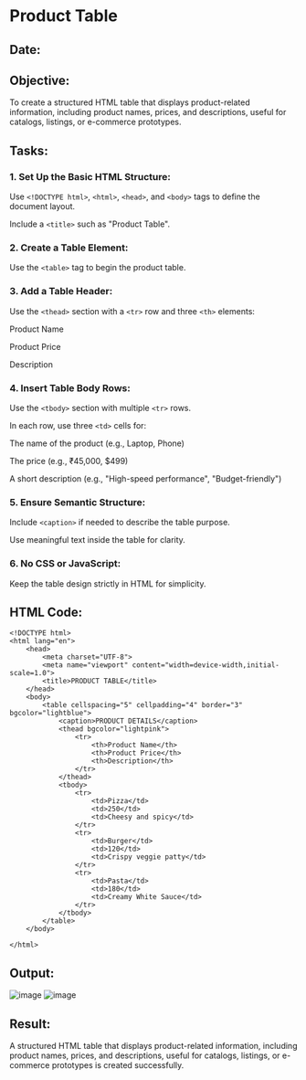 # Product Table
## Date:
## Objective:

To create a structured HTML table that displays product-related information, including product names, prices, and descriptions, useful for catalogs, listings, or e-commerce prototypes.

## Tasks:

### 1. Set Up the Basic HTML Structure:

Use ```<!DOCTYPE html>```, ```<html>```, ```<head>```, and ```<body>``` tags to define the document layout.

Include a ```<title>``` such as "Product Table".

### 2. Create a Table Element:

Use the ```<table>``` tag to begin the product table.

### 3. Add a Table Header:

Use the ```<thead>``` section with a ```<tr>``` row and three ```<th>``` elements:

Product Name

Product Price

Description

### 4. Insert Table Body Rows:

Use the ```<tbody>``` section with multiple ```<tr>``` rows.

In each row, use three ```<td>``` cells for:

The name of the product (e.g., Laptop, Phone)

The price (e.g., ₹45,000, $499)

A short description (e.g., "High-speed performance", "Budget-friendly")

### 5. Ensure Semantic Structure:

Include ```<caption>``` if needed to describe the table purpose.

Use meaningful text inside the table for clarity.

### 6. No CSS or JavaScript:

Keep the table design strictly in HTML for simplicity.
## HTML Code:
```
<!DOCTYPE html>
<html lang="en">
    <head>
        <meta charset="UTF-8">
        <meta name="viewport" content="width=device-width,initial-scale=1.0">
        <title>PRODUCT TABLE</title>
    </head>
    <body>
        <table cellspacing="5" cellpadding="4" border="3" bgcolor="lightblue">
            <caption>PRODUCT DETAILS</caption>
            <thead bgcolor="lightpink">
                <tr>
                    <th>Product Name</th>
                    <th>Product Price</th>
                    <th>Description</th>
                </tr>
            </thead>
            <tbody>
                <tr>
                    <td>Pizza</td>
                    <td>250</td>
                    <td>Cheesy and spicy</td>
                </tr>
                <tr>
                    <td>Burger</td>
                    <td>120</td>
                    <td>Crispy veggie patty</td>
                </tr>
                <tr>
                    <td>Pasta</td>
                    <td>180</td>
                    <td>Creamy White Sauce</td>
                </tr>
            </tbody>
        </table>
    </body>

</html>
```

## Output:
![image](https://github.com/user-attachments/assets/55b391b2-6a12-49f7-8c7c-08b3f47de78f)
![image](https://github.com/user-attachments/assets/ea4ad524-7d5b-48c0-a070-0e02d5df5441)


## Result:
A structured HTML table that displays product-related information, including product names, prices, and descriptions, useful for catalogs, listings, or e-commerce prototypes is created successfully.
